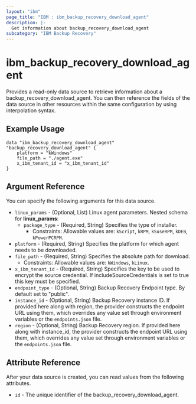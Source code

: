 ```yaml
---
layout: "ibm"
page_title: "IBM : ibm_backup_recovery_download_agent"
description: |-
  Get information about backup_recovery_download_agent
subcategory: "IBM Backup Recovery"
---
```


# ibm_backup_recovery_download_agent

Provides a read-only data source to retrieve information about a backup_recovery_download_agent. You can then reference the fields of the data source in other resources within the same configuration by using interpolation syntax.

## Example Usage

```hcl
data "ibm_backup_recovery_download_agent" "backup_recovery_download_agent" {
	platform = "kWindows"
	file_path = "./agent.exe"
	x_ibm_tenant_id = "x_ibm_tenant_id"
}
```

## Argument Reference

You can specify the following arguments for this data source.

* `linux_params` - (Optional, List) Linux agent parameters.
Nested schema for **linux_params**:
	* `package_type` - (Required, String) Specifies the type of installer.
	  * Constraints: Allowable values are: `kScript`, `kRPM`, `kSuseRPM`, `kDEB`, `kPowerPCRPM`.
* `platform` - (Required, String) Specifies the platform for which agent needs to be downloaded.
* `file_path` - (Required, String) Specifies the absolute path for download.
  * Constraints: Allowable values are: `kWindows`, `kLinux`.
* `x_ibm_tenant_id` - (Required, String) Specifies the key to be used to encrypt the source credential. If includeSourceCredentials is set to true this key must be specified.
* `endpoint_type` - (Optional, String) Backup Recovery Endpoint type. By default set to "public".
* `instance_id` - (Optional, String) Backup Recovery instance ID. If provided here along with region, the provider constructs the endpoint URL using them, which overrides any value set through environment variables or the `endpoints.json` file.
* `region` - (Optional, String) Backup Recovery region. If provided here along with instance_id, the provider constructs the endpoint URL using them, which overrides any value set through environment variables or the `endpoints.json` file.  

## Attribute Reference

After your data source is created, you can read values from the following attributes.

* `id` - The unique identifier of the backup_recovery_download_agent.

